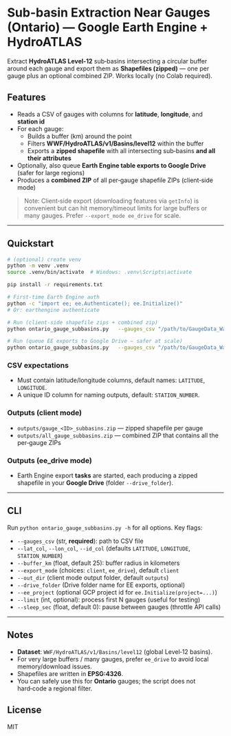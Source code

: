 # Sub-basin Extraction Near Gauges (Ontario) — Google Earth Engine + HydroATLAS

Extract **HydroATLAS Level‑12** sub‑basins intersecting a circular buffer around each gauge and export them as **Shapefiles (zipped)** — one per gauge plus an optional combined ZIP. Works locally (no Colab required).

## Features
- Reads a CSV of gauges with columns for **latitude**, **longitude**, and **station id**
- For each gauge:
  - Builds a buffer (km) around the point
  - Filters **WWF/HydroATLAS/v1/Basins/level12** within the buffer
  - Exports a **zipped shapefile** with all intersecting sub‑basins **and all their attributes**
- Optionally, also queue **Earth Engine table exports to Google Drive** (safer for large regions)
- Produces a **combined ZIP** of all per‑gauge shapefile ZIPs (client‑side mode)

> Note: Client‑side export (downloading features via `getInfo`) is convenient but can hit memory/timeout limits for large buffers or many gauges. Prefer `--export_mode ee_drive` for scale.

---

## Quickstart

```bash
# (optional) create venv
python -m venv .venv
source .venv/bin/activate  # Windows: .venv\Scripts\activate

pip install -r requirements.txt

# First-time Earth Engine auth
python -c "import ee; ee.Authenticate(); ee.Initialize()"
# Or: earthengine authenticate

# Run (client-side shapefile zips + combined zip)
python ontario_gauge_subbasins.py   --gauges_csv "/path/to/GaugeData_WaterLevel_v1.csv"   --lat_col "LATITUDE" --lon_col "LONGITUDE" --id_col "STATION_NUMBER"   --buffer_km 25   --out_dir "outputs"   --export_mode client

# Run (queue EE exports to Google Drive — safer at scale)
python ontario_gauge_subbasins.py   --gauges_csv "/path/to/GaugeData_WaterLevel_v1.csv"   --lat_col "LATITUDE" --lon_col "LONGITUDE" --id_col "STATION_NUMBER"   --buffer_km 25   --drive_folder "GEE_Subbasins"   --export_mode ee_drive
```

### CSV expectations
- Must contain latitude/longitude columns, default names: `LATITUDE`, `LONGITUDE`.
- A unique ID column for naming outputs, default: `STATION_NUMBER`.

### Outputs (client mode)
- `outputs/gauge_<ID>_subbasins.zip` — zipped shapefile per gauge
- `outputs/all_gauge_subbasins.zip` — combined ZIP that contains all the per‑gauge ZIPs

### Outputs (ee_drive mode)
- Earth Engine export **tasks** are started, each producing a zipped shapefile in your **Google Drive** (folder `--drive_folder`).

---

## CLI

Run `python ontario_gauge_subbasins.py -h` for all options. Key flags:

- `--gauges_csv` (str, **required**): path to CSV file
- `--lat_col`, `--lon_col`, `--id_col` (defaults `LATITUDE`, `LONGITUDE`, `STATION_NUMBER`)
- `--buffer_km` (float, default 25): buffer radius in kilometers
- `--export_mode` (choices: `client`, `ee_drive`), default `client`
- `--out_dir` (client mode output folder, default `outputs`)
- `--drive_folder` (Drive folder name for EE exports, optional)
- `--ee_project` (optional GCP project id for `ee.Initialize(project=...)`)
- `--limit` (int, optional): process first N gauges (useful for testing)
- `--sleep_sec` (float, default 0): pause between gauges (throttle API calls)

---

## Notes
- **Dataset**: `WWF/HydroATLAS/v1/Basins/level12` (global Level‑12 basins).
- For very large buffers / many gauges, prefer `ee_drive` to avoid local memory/download issues.
- Shapefiles are written in **EPSG:4326**.
- You can safely use this for **Ontario** gauges; the script does not hard‑code a regional filter.

## License
MIT
